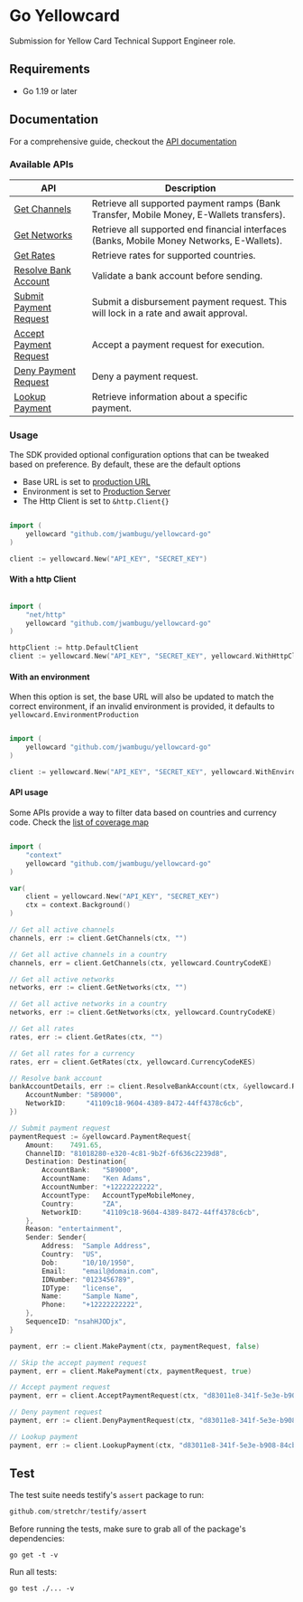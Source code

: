 # Go Yellowcard

Submission for Yellow Card Technical Support Engineer role.

## Requirements

- Go 1.19 or later

## Documentation

For a comprehensive guide, checkout the [API documentation](https://docs.yellowcard.engineering/docs/getting-started)

### Available APIs

| API                                                                                       | Description                                                                                |
|-------------------------------------------------------------------------------------------|--------------------------------------------------------------------------------------------|
| [Get Channels](https://docs.yellowcard.engineering/reference/get-channels)                | Retrieve all supported payment ramps (Bank Transfer, Mobile Money, E-Wallets transfers).   |
| [Get Networks](https://docs.yellowcard.engineering/reference/get-networks)                | Retrieve all supported end financial interfaces (Banks, Mobile Money Networks, E-Wallets). |
| [Get Rates](https://docs.yellowcard.engineering/reference/get-rates)                      | Retrieve rates for supported countries.                                                    |
| [Resolve Bank Account](https://sandbox.api.yellowcard.io/business/details/bank)           | Validate a bank account before sending.                                                    |
| [Submit Payment Request](https://sandbox.api.yellowcard.io/business/payments)             | Submit a disbursement payment request. This will lock in a rate and await approval.        |
| [Accept Payment Request](https://sandbox.api.yellowcard.io/business/payments/{id}/accept) | Accept a payment request for execution.                                                    |
| [Deny Payment Request](https://sandbox.api.yellowcard.io/business/payments/{id}/deny)     | Deny a payment request.                                                                    |
| [Lookup Payment](https://sandbox.api.yellowcard.io/business/payments/{id})                | Retrieve information about a specific payment.                                             |

### Usage

The SDK provided optional configuration options that can be tweaked based on preference.
By default, these are the default options

- Base URL is set to [production URL](https://api.yellowcard.io/business)
- Environment is set to [Production Server](https://docs.yellowcard.engineering/docs/environments-api)
- The Http Client is set to ```&http.Client{}```

```go

import (
    yellowcard "github.com/jwambugu/yellowcard-go"
)

client := yellowcard.New("API_KEY", "SECRET_KEY")
```

#### With a http Client

```go

import (
    "net/http"
    yellowcard "github.com/jwambugu/yellowcard-go"
)

httpClient := http.DefaultClient
client := yellowcard.New("API_KEY", "SECRET_KEY", yellowcard.WithHttpClient(httpClient))
```

#### With an environment

When this option is set, the base URL will also be updated to match the correct environment, if an invalid environment
is provided, it defaults to `yellowcard.EnvironmentProduction`

```go

import (
    yellowcard "github.com/jwambugu/yellowcard-go"
)

client := yellowcard.New("API_KEY", "SECRET_KEY", yellowcard.WithEnvironment(yellowcard.EnvironmentSandbox))
```

#### API usage

Some APIs provide a way to filter data based on countries and currency code. Check
the [list of coverage map](https://docs.yellowcard.engineering/docs/coverage-widget)

```go

import (
    "context"
    yellowcard "github.com/jwambugu/yellowcard-go"
)

var(
    client = yellowcard.New("API_KEY", "SECRET_KEY")
    ctx = context.Background()
)

// Get all active channels
channels, err := client.GetChannels(ctx, "")

// Get all active channels in a country
channels, err = client.GetChannels(ctx, yellowcard.CountryCodeKE)

// Get all active networks
networks, err := client.GetNetworks(ctx, "")

// Get all active networks in a country
networks, err := client.GetNetworks(ctx, yellowcard.CountryCodeKE)

// Get all rates
rates, err := client.GetRates(ctx, "")

// Get all rates for a currency
rates, err = client.GetRates(ctx, yellowcard.CurrencyCodeKES)

// Resolve bank account
bankAccountDetails, err := client.ResolveBankAccount(ctx, &yellowcard.ResolveBankAccountRequest{
    AccountNumber: "589000",
    NetworkID:     "41109c18-9604-4389-8472-44ff4378c6cb",
})

// Submit payment request 
paymentRequest := &yellowcard.PaymentRequest{
    Amount:    7491.65,
    ChannelID: "81018280-e320-4c81-9b2f-6f636c2239d8",
    Destination: Destination{
        AccountBank:   "589000",
        AccountName:   "Ken Adams",
        AccountNumber: "+12222222222",
        AccountType:   AccountTypeMobileMoney,
        Country:       "ZA",
        NetworkID:     "41109c18-9604-4389-8472-44ff4378c6cb",
    },
    Reason: "entertainment",
    Sender: Sender{
        Address:  "Sample Address",
        Country:  "US",
        Dob:      "10/10/1950",
        Email:    "email@domain.com",
        IDNumber: "0123456789",
        IDType:   "license",
        Name:     "Sample Name",
        Phone:    "+12222222222",
    },
    SequenceID: "nsahHJODjx",
}

payment, err := client.MakePayment(ctx, paymentRequest, false)

// Skip the accept payment request
payment, err = client.MakePayment(ctx, paymentRequest, true)

// Accept payment request
payment, err = client.AcceptPaymentRequest(ctx, "d83011e8-341f-5e3e-b908-84cb4a552fcc")

// Deny payment request
payment, err := client.DenyPaymentRequest(ctx, "d83011e8-341f-5e3e-b908-84cb4a552fcc")

// Lookup payment
payment, err := client.LookupPayment(ctx, "d83011e8-341f-5e3e-b908-84cb4a552fcc")
```

## Test
The test suite needs testify's `assert` package to run:
```go
github.com/stretchr/testify/assert
```

Before running the tests, make sure to grab all of the package's dependencies:
```shell
go get -t -v
```

Run all tests:
```shell
go test ./... -v
```

